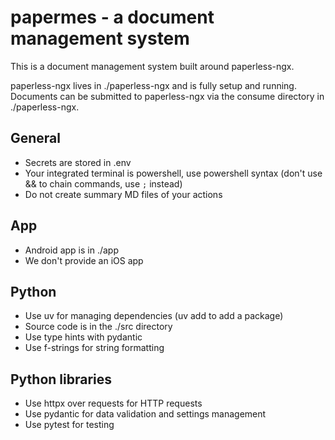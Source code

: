 # papermes - a document management system

This is a document management system built around paperless-ngx. 

paperless-ngx lives in ./paperless-ngx and is fully setup and running. Documents can be submitted to paperless-ngx via the consume directory in ./paperless-ngx.

## General
- Secrets are stored in .env
- Your integrated terminal is powershell, use powershell syntax (don't use && to chain commands, use `;` instead)
- Do not create summary MD files of your actions

## App
- Android app is in ./app
- We don't provide an iOS app

## Python
- Use uv for managing dependencies (uv add <package> to add a package)
- Source code is in the ./src directory
- Use type hints with pydantic
- Use f-strings for string formatting

## Python libraries
- Use httpx over requests for HTTP requests
- Use pydantic for data validation and settings management
- Use pytest for testing
